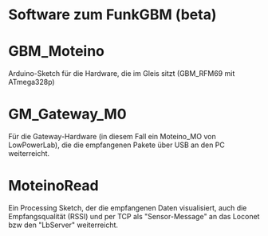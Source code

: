 # Software zum FunkGBM (beta)

# GBM_Moteino
Arduino-Sketch für die Hardware, die im Gleis sitzt (GBM_RFM69 mit ATmega328p)

# GM_Gateway_M0
Für die Gateway-Hardware (in diesem Fall ein Moteino_MO von LowPowerLab),
 die die empfangenen Pakete über USB an den PC weiterreicht.
 
# MoteinoRead
Ein Processing Sketch, der die empfangenen Daten visualisiert, auch die 
Empfangsqualität (RSSI) und per TCP als "Sensor-Message" an das Loconet
 bzw den "LbServer" weiterreicht.

